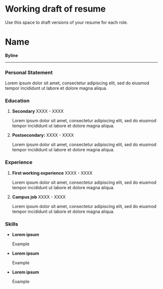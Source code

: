 # Working draft of resume

Use this space to draft versions of your resume for each role.

# Name

**Byline** 

---

### Personal Statement

Lorem ipsum dolor sit amet, consectetur adipiscing elit, sed do eiusmod tempor incididunt ut labore et dolore magna aliqua.

### Education

1. **Secondary** XXXX - XXXX

    Lorem ipsum dolor sit amet, consectetur adipiscing elit, sed do eiusmod tempor incididunt ut labore et dolore magna aliqua.

2. **Postsecondary:** XXXX - XXXX

    Lorem ipsum dolor sit amet, consectetur adipiscing elit, sed do eiusmod tempor incididunt ut labore et dolore magna aliqua.

### Experience

1. **First working experience** XXXX - XXXX

    Lorem ipsum dolor sit amet, consectetur adipiscing elit, sed do eiusmod tempor incididunt ut labore et dolore magna aliqua.

2. **Campus job** XXXX - XXXX

    Lorem ipsum dolor sit amet, consectetur adipiscing elit, sed do eiusmod tempor incididunt ut labore et dolore magna aliqua.

### Skills

- **Lorem ipsum**

    Example 

- **Lorem ipsum**

    Example 

- **Lorem ipsum**

    Example